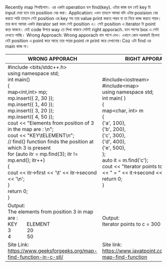 Recently map শিখছিলাম। এর একটা operation হল find(key). এটার কাজ হল যেই key টা input দেয়া হবে তার position বের করা। 
Application: এখন তাহলে আমরা যদি এটার posision বের করতে পারি তাহলে সেই position এর key সহ তার value print করতে পারব বা তা নিয়ে কাজ করতে পারব। 
তার জন্য আমরা একটা iterator set করব সেই position এ। সেই position এ iterator টা point করে থাকবে। 
যেই code উপরে way তে লিখা থাকবে সেটাই right apporach. ডান পাশের box এ সেটা দেখতে পাচ্ছি। 
Wrong Approach: 
Wrong apporach বাম পাশে দেখ। এখানে কোন দরকারই ছিলনা যেই position এ point করে আছে তার পরের point কে print করে দেখানোর।Coz এটা find এর main কাজ না। 


|  WRONG APPORACH |  RIGHT APPORACH |
|---|---|
| #include &lt;bits/stdc++.h> </br>using namespace std; </br>int main()</br>{</br>map&lt;int,int> mp;</br> mp.insert({ 2, 30 });</br>mp.insert({ 1, 40 });</br>mp.insert({ 3, 20 });</br>mp.insert({ 4, 50 });</br> cout << "Elements from position of 3 in the map are : \n";</br>cout << "KEY\tELEMENT\n";</br>// find() function finds the position at which 3 is present</br>for (auto itr = mp.find(3); itr != mp.end(); itr++) </br>{ </br>cout << itr->first << '\t' << itr->second << '\n';</br>}</br>return 0;</br>} | #include&lt;iostream> </br> #include&lt;map> </br> using namespace std;</br> int main( ) </br>{ </br> map<char, int> m </br>{ </br> {'a', 100}, </br> {'b', 200},</br>  {'c', 300}, </br> {'d', 400},</br>  {'e', 500}, </br>  };</br> auto it = m.find('c'); </br> cout << "Iterator points to " << it->first << " = " << it->second <<endl;</br> return 0; </br> } |
| Output:</br> The elements from position 3 in map are : </br> KEY &nbsp; &nbsp; &nbsp; ELEMENT </br> 3 &nbsp; &nbsp; &nbsp; &nbsp; &nbsp; &nbsp;20 </br> 4 &nbsp; &nbsp; &nbsp; &nbsp; &nbsp; &nbsp;50 |Output: </br> Iterator points to c = 300|
| Site Link: https://www.geeksforgeeks.org/map-find-function-in-c-stl/ | Site link: https://www.javatpoint.com/post/cpp-map-find-function |
